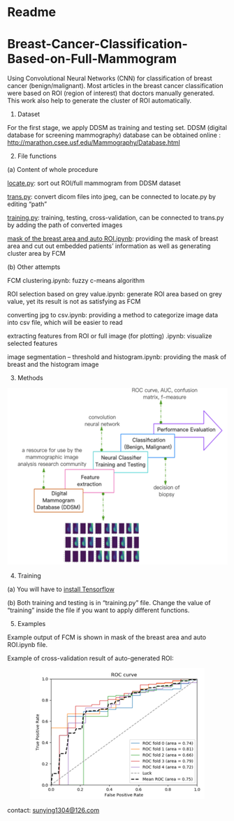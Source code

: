 # Readme

Breast-Cancer-Classification-Based-on-Full-Mammogram
====

Using Convolutional Neural Networks (CNN) for classification of breast cancer (benign/malignant). 
Most articles in the breast cancer classification were based on ROI (region of interest) that doctors manually generated. This work also help to generate the cluster of ROI automatically.

1.	Dataset

For the first stage, we apply DDSM as training and testing set. DDSM (digital database for screening mammography) database can be obtained online : http://marathon.csee.usf.edu/Mammography/Database.html

2.	File functions

(a)	Content of whole procedure

[locate.py](https://github.com/sunying1304/Breast-Cancer-Classification-Based-on-Full-Mammogram/blob/master/locate.py
): sort out ROI/full mammogram from DDSM dataset

[trans.py](https://github.com/sunying1304/Breast-Cancer-Classification-Based-on-Full-Mammogram/blob/master/trans.py
): convert dicom files into jpeg, can be connected to locate.py by editing “path”

[training.py](https://github.com/sunying1304/Breast-Cancer-Classification-Based-on-Full-Mammogram/blob/master/training.py
): training, testing, cross-validation, can be connected to trans.py by adding the path of converted images

[mask of the breast area and auto ROI.ipynb](https://github.com/sunying1304/Breast-Cancer-Classification-Based-on-Full-Mammogram/blob/master/mask%20of%20the%20breast%20area%20and%20auto%20ROI.ipynb): providing the mask of breast area and cut out embedded patients’ information as well as generating cluster area by FCM

(b)	Other attempts

FCM clustering.ipynb: fuzzy c-means algorithm

ROI selection based on grey value.ipynb: generate ROI area based on grey value, yet its result is not as satisfying as FCM

converting jpg to csv.ipynb: providing a method to categorize image data into csv file, which will be easier to read

extracting features from ROI or full image (for plotting) .ipynb: visualize selected features

image segmentation – threshold and histogram.ipynb: providing the mask of breast and the histogram image

3.	Methods

![Image text](https://github.com/sunying1304/Breast-Cancer-Classification-Based-on-Full-Mammogram/blob/master/process%20chart.png)


4.	Training 

(a)	You will have to [install Tensorflow](https://www.tensorflow.org/install/)

(b)	Both training and testing is in “training.py” file. Change the value of “training” inside the file if you want to apply different functions.

5.	Examples

Example output of FCM is shown in mask of the breast area and auto ROI.ipynb file.

Example of cross-validation result of auto-generated ROI:

<div align=center><img width="400" height="300" src="https://github.com/sunying1304/Breast-Cancer-Classification-Based-on-Full-Mammogram/blob/master/CV%20ROC.png"/></div>




contact: sunying1304@126.com

